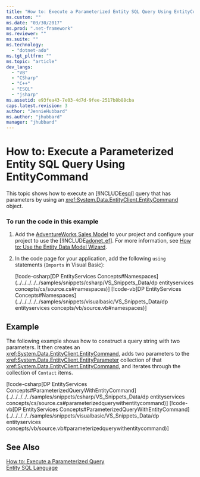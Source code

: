 ```yaml
---
title: "How to: Execute a Parameterized Entity SQL Query Using EntityCommand | Microsoft Docs"
ms.custom: ""
ms.date: "03/30/2017"
ms.prod: ".net-framework"
ms.reviewer: ""
ms.suite: ""
ms.technology: 
  - "dotnet-ado"
ms.tgt_pltfrm: ""
ms.topic: "article"
dev_langs: 
  - "VB"
  - "CSharp"
  - "C++"
  - "ESQL"
  - "jsharp"
ms.assetid: e93fea43-7e03-4d7d-9fee-2517b8b88cba
caps.latest.revision: 3
author: "JennieHubbard"
ms.author: "jhubbard"
manager: "jhubbard"
---
```

# How to: Execute a Parameterized Entity SQL Query Using EntityCommand
This topic shows how to execute an [!INCLUDE[esql](../../../../../includes/esql-md.md)] query that has parameters by using an <xref:System.Data.EntityClient.EntityCommand> object.  
  
### To run the code in this example  
  
1.  Add the [AdventureWorks Sales Model](http://msdn.microsoft.com/en-us/f16cd988-673f-4376-b034-129ca93c7832) to your project and configure your project to use the [!INCLUDE[adonet_ef](../../../../../includes/adonet-ef-md.md)]. For more information, see [How to: Use the Entity Data Model Wizard](http://msdn.microsoft.com/en-us/dadb058a-c5d9-4c5c-8b01-28044112231d).  
  
2.  In the code page for your application, add the following `using` statements (`Imports` in Visual Basic):  
  
     [!code-csharp[DP EntityServices Concepts#Namespaces](../../../../../samples/snippets/csharp/VS_Snippets_Data/dp entityservices concepts/cs/source.cs#namespaces)]
     [!code-vb[DP EntityServices Concepts#Namespaces](../../../../../samples/snippets/visualbasic/VS_Snippets_Data/dp entityservices concepts/vb/source.vb#namespaces)]  
  
## Example  
 The following example shows how to construct a query string with two parameters. It then creates an <xref:System.Data.EntityClient.EntityCommand>, adds two parameters to the <xref:System.Data.EntityClient.EntityParameter> collection of that <xref:System.Data.EntityClient.EntityCommand>, and iterates through the collection of `Contact` items.  
  
 [!code-csharp[DP EntityServices Concepts#ParameterizedQueryWithEntityCommand](../../../../../samples/snippets/csharp/VS_Snippets_Data/dp entityservices concepts/cs/source.cs#parameterizedquerywithentitycommand)]
 [!code-vb[DP EntityServices Concepts#ParameterizedQueryWithEntityCommand](../../../../../samples/snippets/visualbasic/VS_Snippets_Data/dp entityservices concepts/vb/source.vb#parameterizedquerywithentitycommand)]  
  
## See Also  
 [How to: Execute a Parameterized Query](http://msdn.microsoft.com/en-us/42048f03-c65c-4d98-b50a-3e7d537a63e8)   
 [Entity SQL Language](../../../../../docs/framework/data/adonet/ef/language-reference/entity-sql-language.md)